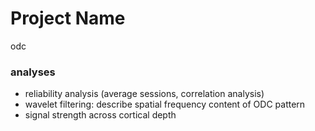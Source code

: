 # Project Name
odc

### analyses
- reliability analysis (average sessions, correlation analysis)
- wavelet filtering: describe spatial frequency content of ODC pattern
- signal strength across cortical depth
